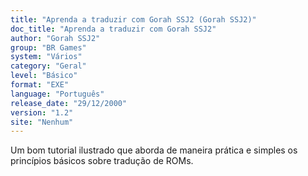```yaml
---
title: "Aprenda a traduzir com Gorah SSJ2 (Gorah SSJ2)"
doc_title: "Aprenda a traduzir com Gorah SSJ2"
author: "Gorah SSJ2"
group: "BR Games"
system: "Vários"
category: "Geral"
level: "Básico"
format: "EXE"
language: "Português"
release_date: "29/12/2000"
version: "1.2"
site: "Nenhum"
---
```

Um bom tutorial ilustrado que aborda de maneira prática e simples os princípios básicos sobre tradução de ROMs.